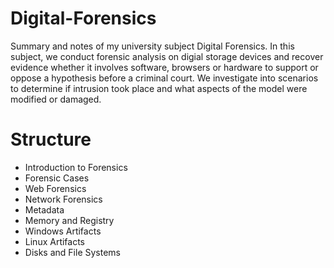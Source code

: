 # Digital-Forensics
Summary and notes of my university subject Digital Forensics.
In this subject, we conduct forensic analysis on digial storage devices and recover evidence whether it involves software, browsers or hardware to support or oppose a hypothesis before a criminal court. We investigate into scenarios to determine if intrusion took place and what aspects of the model were modified or damaged.

# Structure
* Introduction to Forensics
* Forensic Cases
* Web Forensics
* Network Forensics
* Metadata
* Memory and Registry
* Windows Artifacts
* Linux Artifacts
* Disks and File Systems
